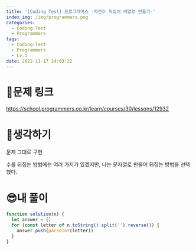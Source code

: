 ```yaml
---
title: '[Coding Test] 프로그래머스 -자연수 뒤집어 배열로 만들기-'
index_img: /img/programmers.png
categories:
  - Coding-Test
  - Programmers
tags:
  - Coding-Test
  - Programmers
  - Lv.1
date: 2022-11-17 14:03:22
---
```

# 📃문제 링크
https://school.programmers.co.kr/learn/courses/30/lessons/12932

# 🤨생각하기
문제 그대로 구현

수를 뒤집는 방법에는 여러 가지가 있겠지만, 나는 문자열로 만들어 뒤집는 방법을 선택했다.

# 😎내 풀이
```js
function solution(n) {
  let answer = []
  for (const letter of n.toString().split('').reverse()) {
    answer.push(parseInt(letter))
  }
}
```